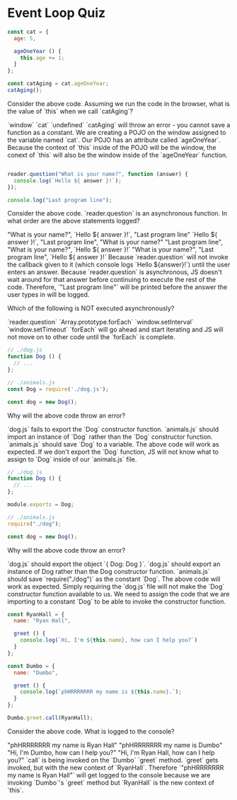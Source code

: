 # Event Loop Quiz

```javascript
const cat = {
  age: 5,

  ageOneYear () {
    this.age += 1;
  }
};

const catAging = cat.ageOneYear;
catAging();
```

<quiz>
  <question multiple>
    <p>Consider the above code. Assuming we run the code in the browser, what is the value of `this` when we call `catAging`?</p>
    <answer correct>`window`</answer>
    <answer>`cat`</answer>
    <answer>`undefined`</answer>
    <answer>`catAging` will throw an error - you cannot save a function as a constant.</answer>
    <explanation>We are creating a POJO on the window assigned to the variable named `cat`. Our POJO has an attribute called `ageOneYear`.  Because the context of `this` inside of the POJO will be the window, the conext of `this` will also be the window inside of the `ageOneYear` function. </explanation>
  </question>
</quiz>



```javascript

reader.question("What is your name?", function (answer) {
  console.log(`Hello ${ answer }!`);
});

console.log("Last program line");
```

<quiz>
  <question multiple>
    <p>Consider the above code. `reader.question` is an asynchronous function. In what order are the above statements logged?</p>
    <answer>"What is your name?", `Hello ${ answer }!`, "Last program line"</answer>
    <answer>`Hello ${ answer }!`, "Last program line", "What is your name?"</answer>
    <answer>"Last program line", "What is your name?", `Hello ${ answer }!`</answer>
    <answer correct>"What is your name?", "Last program line", `Hello ${ answer }!`</answer>
    <explanation>Because `reader.question` will not invoke the callback given to it (which console logs `Hello ${answer}!`) until the user enters an answer.  Because `reader.question` is asynchronous, JS doesn't wait around for that answer before continuing to execute the rest of the code.  Therefore, `"Last program line"` will be printed before the answer the user types in will be logged.</explanation>
  </question>
</quiz>



<quiz>
  <question multiple>
    <p>Which of the following is NOT executed asynchronously?</p>
    <answer>`reader.question`</answer>
    <answer correct>`Array.prototype.forEach`</answer>
    <answer>`window.setInterval`</answer>
    <answer>`window.setTimeout`</answer>
    <explanation>`forEach` will go ahead and start iterating and JS will not move on to other code until the `forEach` is complete.</explanation>
  </question>
</quiz>



```javascript
// ./dog.js
function Dog () {
  // ...
};

// ./animals.js
const Dog = require('./dog.js');

const dog = new Dog();
```

<quiz>
  <question multiple>
    <p>Why will the above code throw an error?</p>
    <answer correct>`dog.js` fails to export the `Dog` constructor function. </answer>
    <answer>`animals.js` should import an instance of `Dog` rather than the `Dog` constructor function.</answer>
    <answer>`animals.js` should save `Dog` to a variable.</answer>
    <answer>The above code will work as expected.</answer>
    <explanation>If we don't export the `Dog` function, JS will not know what to assign to `Dog` inside of our `animals.js` file. </explanation>
  </question>
</quiz>



```javascript
// ./dog.js
function Dog () {
  // ...
};

module.exports = Dog;

// ./animals.js
require("./dog");

const dog = new Dog();
```

<quiz>
  <question multiple>
    <p>Why will the above code throw an error?</p>
    <answer>`dog.js` should export the object `{ Dog: Dog }`.</answer>
    <answer>`dog.js` should export an instance of Dog rather than the Dog constructor function.</answer>
    <answer correct>`animals.js` should save `require("./dog")` as the constant `Dog`. </answer>
    <answer>The above code will work as expected.</answer>
    <explanation>Simply requiring the `dog.js` file will not make the `Dog` constructor function available to us.  We need to assign the code that we are importing to a constant `Dog` to be able to invoke the constructor function.</explanation>
  </question>
</quiz>



```javascript
const RyanHall = {
  name: "Ryan Hall",

  greet () {
    console.log(`Hi, I'm ${this.name}, how can I help you?`)
  }
};

const Dumbo = {
  name: "Dumbo",

  greet () {
    console.log(`phHRRRRRRR my name is ${this.name}.`);
  }
};

Dumbo.greet.call(RyanHall);
```

<quiz>
  <question multiple>
    <p>Consider the above code. What is logged to the console?</p>
    <answer correct>"phHRRRRRRR my name is Ryan Hall" </answer>
    <answer>"phHRRRRRRR my name is Dumbo"</answer>
    <answer>"Hi, I'm Dumbo, how can I help you?"</answer>
    <answer>"Hi, I'm Ryan Hall, how can I help you?"</answer>
    <explanation>`call` is being invoked on the `Dumbo` `greet` method.  `greet` gets invoked, but with the new context of `RyanHall`.  Therefore `"phHRRRRRRR my name is Ryan Hall"` will get logged to the console because we are invoking `Dumbo`'s `greet` method but `RyanHall` is the new context of `this`.</explanation>
  </question>
</quiz>